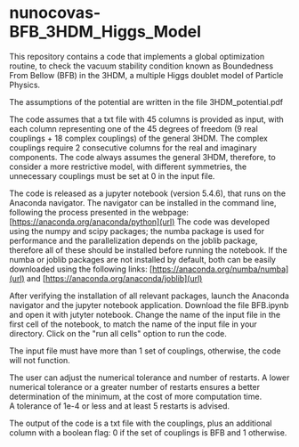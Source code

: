 # nunocovas-BFB_3HDM_Higgs_Model
This repository contains a code that implements a global optimization routine, to check the vacuum stability condition known as Boundedness From Bellow (BFB) in the 3HDM, a multiple Higgs doublet model of Particle Physics.

The assumptions of the potential are written in the file 3HDM_potential.pdf

The code assumes that a txt file with 45 columns is provided as input, with each column representing one of the 45 degrees of freedom (9 real couplings + 18 complex couplings) of the general 3HDM. The complex couplings require 2 consecutive columns for the real and imaginary components. The code always assumes the general 3HDM, therefore, to consider a more restrictive model, with different symmetries, the unnecessary couplings must be set at 0 in the input file.

The code is released as a jupyter notebook (version 5.4.6), that runs on the Anaconda navigator. 
The navigator can be installed in the command line, following the process presented in the webpage: [https://anaconda.org/anaconda/python](url) 
The code was developed using the numpy and scipy packages; the numba package is used for performance and the parallelization depends on the joblib package, therefore all of these should be installed before running the notebook. If the numba or joblib packages are not installed by default, both can be easily downloaded using the following links: [https://anaconda.org/numba/numba](url) and [https://anaconda.org/anaconda/joblib](url)

After verifying the installation of all relevant packages, launch the Anaconda navigator and the jupyter notebook application. Download the file BFB.ipynb and open it with jutyter notebook. Change the name of the input file in the first cell of the notebook, to match the name of the input file in your directory. Click on the "run all cells" option to run the code. 

The input file must have more than 1 set of couplings, otherwise, the code will not function.

The user can adjust the numerical tolerance and number of restarts. A lower numerical tolerance or a greater number of restarts ensures a better determination of the minimum, at the cost of more computation time.  
A tolerance of 1e-4 or less and at least 5 restarts is advised.

The output of the code is a txt file with the couplings, plus an additional column with a boolean flag: 0 if the set of couplings is BFB and 1 otherwise.
